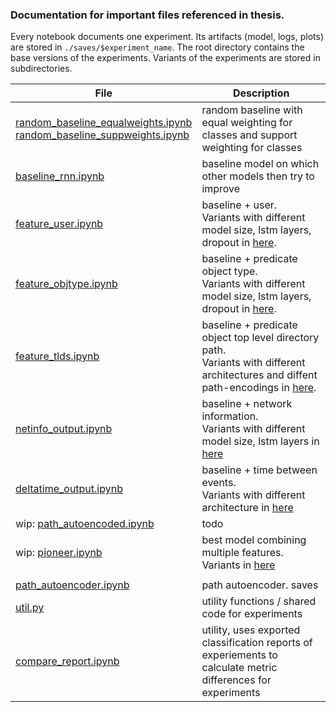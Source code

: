 ### Documentation for important files referenced in thesis.

Every notebook documents one experiment. Its artifacts (model, logs, plots) are stored in `./saves/$experiment_name`. The root directory contains the base versions of the experiments. Variants of the experiments are stored in subdirectories.


| File  | Description |
| --- | --- |
| [random_baseline_equalweights.ipynb](https://github.com/JannikRosendahl/bachelor_thesis_models/blob/master/random_baseline_equalweights.ipynb)<br>[random_baseline_suppweights.ipynb](https://github.com/JannikRosendahl/bachelor_thesis_models/blob/master/random_baseline_suppweights.ipynb) | random baseline with equal weighting for classes and support weighting for classes |
| [baseline_rnn.ipynb](https://github.com/JannikRosendahl/bachelor_thesis_models/blob/master/baseline_rnn.ipynb) | baseline model on which other models then try to improve |
| [feature_user.ipynb](https://github.com/JannikRosendahl/bachelor_thesis_models/blob/master/feature_user.ipynb) | baseline + user.<br>Variants with different model size, lstm layers, dropout in [here](https://github.com/JannikRosendahl/bachelor_thesis_models/tree/master/feature_user_variants). |
| [feature_objtype.ipynb](https://github.com/JannikRosendahl/bachelor_thesis_models/blob/master/feature_objtype.ipynb) | baseline + predicate object type.<br>Variants with different model size, lstm layers, dropout in [here](https://github.com/JannikRosendahl/bachelor_thesis_models/tree/master/feature_objtype_variants). |
| [feature_tlds.ipynb](https://github.com/JannikRosendahl/bachelor_thesis_models/blob/master/feature_tlds.ipynb) | baseline + predicate object top level directory path.<br>Variants with different architectures and diffent path-encodings in [here](https://github.com/JannikRosendahl/bachelor_thesis_models/tree/master/feature_tlds_variants). |
| [netinfo_output.ipynb](https://github.com/JannikRosendahl/bachelor_thesis_models/blob/master/netinfo_output.ipynb) | baseline + network information.<br>Variants with different model size, lstm layers in [here](https://github.com/JannikRosendahl/bachelor_thesis_models/tree/master/feature_netinfo_variants) |
| [deltatime_output.ipynb](https://github.com/JannikRosendahl/bachelor_thesis_models/blob/master/deltatime_output.ipynb) | baseline + time between events.<br>Variants with different architecture in [here]() |
| wip: [path_autoencoded.ipynb]() | todo |
| wip: [pioneer.ipynb]() | best model combining multiple features.<br>Variants in [here]() |
| | |
| [path_autoencoder.ipynb](https://github.com/JannikRosendahl/bachelor_thesis_models/blob/master/path_autoencoder.ipynb) | path autoencoder. saves |
| [util.py](https://github.com/JannikRosendahl/bachelor_thesis_models/blob/master/utils.py) | utility functions / shared code for experiments |
| [compare_report.ipynb](https://github.com/JannikRosendahl/bachelor_thesis_models/blob/master/compare_report.ipynb) | utility, uses exported classification reports of experiements to calculate metric differences for experiments |
